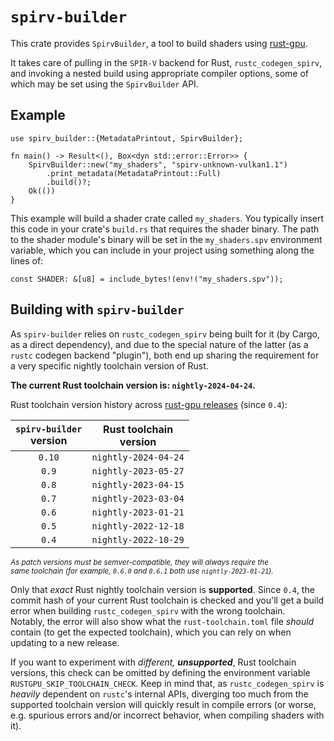 <!-- inline html -->
<!-- markdownlint-disable-file MD033 -->
# `spirv-builder`

<!-- FIXME(eddyb) this should maybe be moved to `spirv-builder` docs? -->

This crate provides `SpirvBuilder`, a tool to build shaders using [rust-gpu][rustgpu].

It takes care of pulling in the `SPIR-V` backend for Rust, `rustc_codegen_spirv`, and invoking a nested build using appropriate compiler options, some of which may be set using the `SpirvBuilder` API.

## Example

```rust,no_run
use spirv_builder::{MetadataPrintout, SpirvBuilder};

fn main() -> Result<(), Box<dyn std::error::Error>> {
    SpirvBuilder::new("my_shaders", "spirv-unknown-vulkan1.1")
        .print_metadata(MetadataPrintout::Full)
        .build()?;
    Ok(())
}
```

This example will build a shader crate called `my_shaders`. You typically insert this code in your crate's `build.rs` that requires the shader binary. The path to the shader module's binary will be set in the `my_shaders.spv` environment variable, which you can include in your project using something along the lines of:

```rust,ignore
const SHADER: &[u8] = include_bytes!(env!("my_shaders.spv"));
```

## Building with `spirv-builder`

As `spirv-builder` relies on `rustc_codegen_spirv` being built for it (by Cargo, as a direct dependency), and due to the special nature of the latter (as a `rustc` codegen backend "plugin"), both end up sharing the requirement for a very specific nightly toolchain version of Rust.

**The current Rust toolchain version is: `nightly-2024-04-24`.**

Rust toolchain version history across [rust-gpu releases](https://github.com/rust-gpu/rust-gpu/releases) (since `0.4`):

|`spirv-builder`<br>version|Rust toolchain<br>version|
|:-:|:-:|
|`0.10`|`nightly-2024-04-24`|
|`0.9`|`nightly-2023-05-27`|
|`0.8`|`nightly-2023-04-15`|
|`0.7`|`nightly-2023-03-04`|
|`0.6`|`nightly-2023-01-21`|
|`0.5`|`nightly-2022-12-18`|
|`0.4`|`nightly-2022-10-29`|

<sup>*As patch versions must be semver-compatible, they will always require the  
same toolchain (for example, `0.6.0` and `0.6.1` both use `nightly-2023-01-21`).*</sup>

Only that *exact* Rust nightly toolchain version is **supported**. Since `0.4`, the commit hash of your current Rust toolchain is checked and you'll get a build error when building `rustc_codegen_spirv` with the wrong toolchain.  
Notably, the error will also show what the `rust-toolchain.toml` file *should* contain (to get the expected toolchain), which you can rely on when updating to a new release.

If you want to experiment with _different, **unsupported**_, Rust toolchain versions, this check can be omitted by defining the environment variable `RUSTGPU_SKIP_TOOLCHAIN_CHECK`. Keep in mind that, as `rustc_codegen_spirv` is *heavily* dependent on `rustc`'s internal APIs, diverging too much from the supported toolchain version will quickly result in compile errors (or worse, e.g. spurious errors and/or incorrect behavior, when compiling shaders with it).

[rustgpu]: https://github.com/rust-gpu/rust-gpu/
